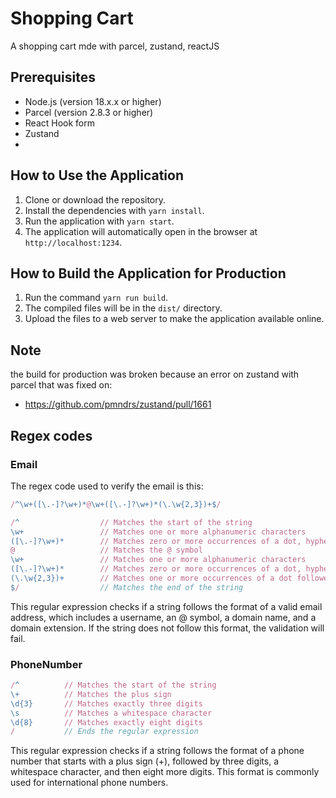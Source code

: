 # Shopping Cart

A shopping cart mde with parcel, zustand, reactJS

## Prerequisites

- Node.js (version 18.x.x or higher)
- Parcel (version 2.8.3 or higher)
- React Hook form
- Zustand
- 

## How to Use the Application

1. Clone or download the repository.
2. Install the dependencies with `yarn install`.
3. Run the application with `yarn start`.
4. The application will automatically open in the browser at `http://localhost:1234`.

## How to Build the Application for Production

1. Run the command `yarn run build`.
2. The compiled files will be in the `dist/` directory.
3. Upload the files to a web server to make the application available online.

## Note
the build for production was broken because an error on zustand with parcel that was fixed on:
- https://github.com/pmndrs/zustand/pull/1661

## Regex codes
### Email
The regex code used to verify the email is this:
```js
/^\w+([\.-]?\w+)*@\w+([\.-]?\w+)*(\.\w{2,3})+$/
```
```js
/^                  // Matches the start of the string
\w+                 // Matches one or more alphanumeric characters
([\.-]?\w+)*        // Matches zero or more occurrences of a dot, hyphen, or nothing followed by one or more alphanumeric characters
@                   // Matches the @ symbol
\w+                 // Matches one or more alphanumeric characters
([\.-]?\w+)*        // Matches zero or more occurrences of a dot, hyphen, or nothing followed by one or more alphanumeric characters
(\.\w{2,3})+        // Matches one or more occurrences of a dot followed by two or three alphanumeric characters representing the domain extension (e.g. ".com" or ".org")
$/                  // Matches the end of the string

```
This regular expression checks if a string follows the format of a valid email address, which includes a username, an @ symbol, a domain name, and a domain extension. If the string does not follow this format, the validation will fail.

### PhoneNumber

```js
/^          // Matches the start of the string
\+          // Matches the plus sign
\d{3}       // Matches exactly three digits
\s          // Matches a whitespace character
\d{8}       // Matches exactly eight digits
/           // Ends the regular expression

```
This regular expression checks if a string follows the format of a phone number that starts with a plus sign (+), followed by three digits, a whitespace character, and then eight more digits. This format is commonly used for international phone numbers.